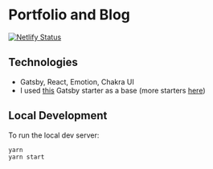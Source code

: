 # Portfolio and Blog

[![Netlify Status](https://api.netlify.com/api/v1/badges/3fdd8bf4-7e1f-4ef0-9377-f0516bc11473/deploy-status)](https://app.netlify.com/sites/timrybicki/deploys)

## Technologies

- Gatsby, React, Emotion, Chakra UI
- I used [this](https://github.com/niklasmtj/gatsby-starter-julia) Gatsby starter as a base (more starters [here](https://www.gatsbyjs.org/starters/?v=2))

## Local Development

To run the local dev server:

```shell
yarn
yarn start
```
